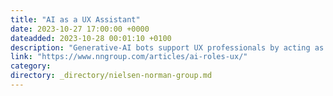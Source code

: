 ```yaml
---
title: "AI as a UX Assistant"
date: 2023-10-27 17:00:00 +0000
dateadded: 2023-10-28 00:01:10 +0100
description: "Generative-AI bots support UX professionals by acting as content editors, research assistants, ideation partners, and design assistants."
link: "https://www.nngroup.com/articles/ai-roles-ux/"
category:
directory: _directory/nielsen-norman-group.md
---
```

